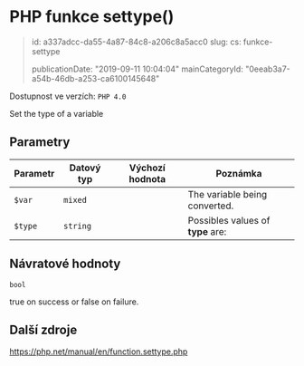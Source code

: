PHP funkce settype()
====================

> id: a337adcc-da55-4a87-84c8-a206c8a5acc0
> slug:
> 	cs: funkce-settype
> 
> publicationDate: "2019-09-11 10:04:04"
> mainCategoryId: "0eeab3a7-a54b-46db-a253-ca6100145648"

Dostupnost ve verzích: `PHP 4.0`

Set the type of a variable


Parametry
--------------

| Parametr | Datový typ | Výchozí hodnota | Poznámka |
|-----|-----|-----|-----|
| `$var` | `mixed` |  | The variable being converted. |
| `$type` | `string` |  | Possibles values of <b>type</b> are: |


Návratové hodnoty
----------------

`bool`

true on success or false on failure.

Další zdroje
------------

https://php.net/manual/en/function.settype.php
